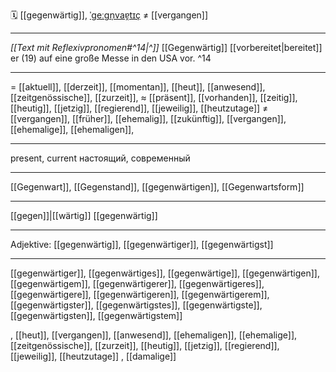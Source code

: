 🗓️ [[gegenwärtig]], [ˈɡeːɡn̩vaɐ̯tɪç](https://youglish.com/pronounce/gegenwärtig/german) ≠ [[vergangen]]

---
*[[Text mit Reflexivpronomen#^14|^]]* [[Gegenwärtig]] [[vorbereitet|bereitet]] er (19) auf eine große Messe in den USA vor. ^14

---
= [[aktuell]], [[derzeit]], [[momentan]], [[heut]], [[anwesend]], [[zeitgenössische]], [[zurzeit]], 
≈ [[präsent]], [[vorhanden]], [[zeitig]], [[heutig]], [[jetzig]],  [[regierend]], [[jeweilig]], [[heutzutage]]
≠ [[vergangen]], [[früher]], [[ehemalig]], [[zukünftig]], [[vergangen]], [[ehemalige]],  [[ehemaligen]],

---
present, current
настоящий, современный

---
[[Gegenwart]], [[Gegenstand]], [[gegenwärtigen]], [[Gegenwartsform]]

---
[[gegen]]|[[wärtig]]
[[gegenwärtig]]


---
Adjektive: [[gegenwärtig]], [[gegenwärtiger]], [[gegenwärtigst]]

---
[[gegenwärtiger]], [[gegenwärtiges]], [[gegenwärtige]], [[gegenwärtigen]], [[gegenwärtigem]], [[gegenwärtigerer]], [[gegenwärtigeres]], [[gegenwärtigere]], [[gegenwärtigeren]], [[gegenwärtigerem]], [[gegenwärtigster]], [[gegenwärtigstes]], [[gegenwärtigste]], [[gegenwärtigsten]], [[gegenwärtigstem]]

, [[heut]], [[vergangen]], [[anwesend]], [[ehemaligen]], [[ehemalige]], [[zeitgenössische]], [[zurzeit]], [[heutig]], [[jetzig]], [[regierend]], [[jeweilig]], [[heutzutage]]
, [[damalige]]